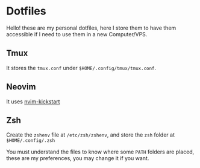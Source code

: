 # Dotfiles
Hello! these are my personal dotfiles, here I store them to have them accessible if I need to use them in a new Computer/VPS.

## Tmux
It stores the `tmux.conf` under `$HOME/.config/tmux/tmux.conf`.

## Neovim
It uses [nvim-kickstart](https://github.com/nvim-lua/kickstart.nvim)

## Zsh
Create the `zshenv` file at `/etc/zsh/zshenv`, and store the `zsh` folder at `$HOME/.config/.zsh`

You must understand the files to know where some `PATH` folders are placed, these are my preferences, you may change it if you want.